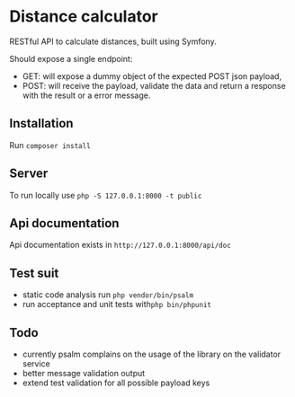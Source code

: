 # Distance calculator
RESTful API to calculate distances, built using Symfony.

Should expose a single endpoint:
- GET: will expose a dummy object of the expected POST json payload,
- POST: will receive the payload, validate the data and return a response with the result or a error message.

## Installation 
Run `composer install`

## Server
To run locally use `php -S 127.0.0.1:8000 -t public`

## Api documentation
Api documentation exists in ``http://127.0.0.1:8000/api/doc``

## Test suit
- static code analysis run `php vendor/bin/psalm`
- run acceptance and unit tests with`php bin/phpunit`

## Todo
- currently psalm complains on the usage of the library on the validator service
- better message validation output
- extend test validation for all possible payload keys
